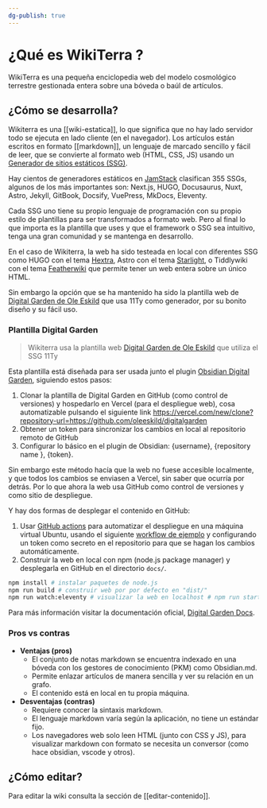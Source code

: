 ```yaml
---
dg-publish: true
---
```


# ¿Qué es WikiTerra ?

WikiTerra es una pequeña enciclopedia web del modelo cosmológico terrestre gestionada entera sobre una bóveda o baúl de artículos.

## ¿Cómo se desarrolla?

Wikiterra es una [[wiki-estatica]], lo que significa que no hay lado servidor todo se ejecuta en lado cliente (en el navegador). Los artículos están escritos en formato [[markdown]], un lenguaje de marcado sencillo y fácil de leer, que se convierte al formato web (HTML, CSS, JS) usando un [Generador de sitios estáticos (SSG)](https://en.wikipedia.org/wiki/Static_site_generator).

Hay cientos de generadores estáticos en [JamStack](https://jamstack.org/generators/) clasifican 355 SSGs, algunos de los más importantes son: Next.js, HUGO, Docusaurus, Nuxt, Astro, Jekyll, GitBook, Docsify, VuePress, MkDocs, Eleventy. 

Cada SSG uno tiene su propio lenguaje de programación con su propio estilo de plantillas para ser transformados a formato web. Pero al final lo que importa es la plantilla que uses y que el framework o SSG sea intuitivo, tenga una gran comunidad y se mantenga en desarrollo.

En el caso de Wikiterra, la web ha sido testeada en local con diferentes SSG como HUGO con el tema [Hextra](https://imfing.github.io/hextra/), Astro con el tema [Starlight](https://starlight.astro.build/), o Tiddlywiki con el tema [Featherwiki](https://feather.wiki/) que permite tener un web entera sobre un único HTML.

Sin embargo la opción que se ha mantenido ha sido la plantilla web de [Digital Garden de Ole Eskild](https://github.com/oleeskild/digitalgarden) que usa 11Ty como generador, por su bonito diseño y su fácil uso.

### Plantilla Digital Garden

> Wikiterra usa la plantilla web [Digital Garden de Ole Eskild](https://github.com/oleeskild/digitalgarden) que utiliza el SSG 11Ty

Esta plantilla está diseñada para ser usada junto el plugin [Obsidian Digital Garden](https://github.com/oleeskild/obsidian-digital-garden),  siguiendo estos pasos:
1. Clonar la plantilla de Digital Garden en GitHub (como control de versiones) y hospedarlo en Vercel (para el despliegue web), cosa automatizable pulsando el siguiente link https://vercel.com/new/clone?repository-url=https://github.com/oleeskild/digitalgarden
2. Obtener un token para sincronizar los cambios en local al repositorio remoto de GitHub
3. Configurar lo básico en el plugin de Obsidian: {username}, {repository name }, {token}.

Sin embargo este método hacía que la web no fuese accesible localmente, y que todos los cambios se enviasen a Vercel, sin saber que ocurría por detrás. Por lo que ahora la web usa GitHub como control de versiones y como sitio de despliegue.

Y hay dos formas de desplegar el contenido en GitHub:
1. Usar [GitHub actions](https://docs.github.com/en/actions) para automatizar el despliegue en una máquina virtual Ubuntu, usando el siguiente [workflow de ejemplo](https://github.com/oleeskild/obsidian-digital-garden/discussions/389#discussioncomment-7437123) y configurando un token como secreto en el repositorio para que se hagan los cambios automáticamente.
2. Construir la web en local con npm (node.js package manager) y desplegarla en GitHub en el directorio `docs/`.

```bash
npm install # instalar paquetes de node.js
npm run build # construir web por por defecto en "dist/"
npm run watch:eleventy # visualizar la web en localhost # npm run start or npx @11ty/eleventy --serve
```

Para más información visitar la documentación oficial, [Digital Garden Docs](https://dg-docs.ole.dev/).

### Pros vs contras

- **Ventajas (pros)**
	- El conjunto de notas markdown se encuentra indexado en una bóveda con los gestores de conocimiento (PKM) como Obsidian.md.
	- Permite enlazar artículos de manera sencilla y ver su relación en un grafo.
	- El contenido está en local en tu propia máquina.
- **Desventajas (contras)**
	- Requiere conocer la sintaxis markdown.
	- El lenguaje markdown varía según la aplicación, no tiene un estándar fijo.
	- Los navegadores web solo leen HTML (junto con CSS y JS), para visualizar markdown con formato se necesita un conversor (como hace obsidian, vscode y otros).

## ¿Cómo editar?

Para editar la wiki consulta la sección de [[editar-contenido]].
